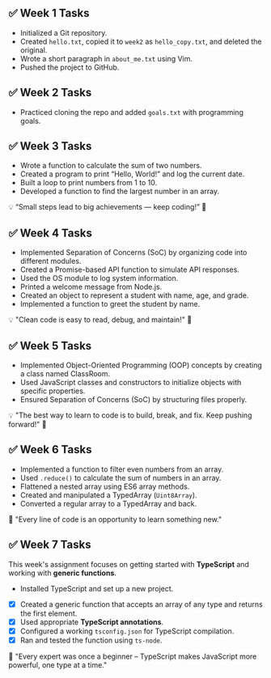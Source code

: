 ## ✅ Week 1 Tasks
- Initialized a Git repository.
- Created `hello.txt`, copied it to `week2` as `hello_copy.txt`, and deleted the original.
- Wrote a short paragraph in `about_me.txt` using Vim.
- Pushed the project to GitHub.

## ✅ Week 2 Tasks 
- Practiced cloning the repo and added `goals.txt` with programming goals.

## ✅ Week 3 Tasks
- Wrote a function to calculate the sum of two numbers.
- Created a program to print “Hello, World!” and log the current date.
- Built a loop to print numbers from 1 to 10.
- Developed a function to find the largest number in an array.

💡 “Small steps lead to big achievements — keep coding!” 🚀

## ✅ Week 4 Tasks
- Implemented Separation of Concerns (SoC) by organizing code into different modules.
- Created a Promise-based API function to simulate API responses.
- Used the OS module to log system information.
- Printed a welcome message from Node.js.
- Created an object to represent a student with name, age, and grade.
- Implemented a function to greet the student by name.

💡 "Clean code is easy to read, debug, and maintain!" 🚀

## ✅ Week 5 Tasks
- Implemented Object-Oriented Programming (OOP) concepts by creating a class named ClassRoom.
- Used JavaScript classes and constructors to initialize objects with specific properties.
- Ensured Separation of Concerns (SoC) by structuring files properly.

💡 "The best way to learn to code is to build, break, and fix. Keep pushing forward!" 🚀

## ✅ Week 6 Tasks
- Implemented a function to filter even numbers from an array.
- Used `.reduce()` to calculate the sum of numbers in an array.
- Flattened a nested array using ES6 array methods.
- Created and manipulated a TypedArray (`Uint8Array`).
- Converted a regular array to a TypedArray and back.

🚀 "Every line of code is an opportunity to learn something new."


## ✅ Week 7 Tasks
This week's assignment focuses on getting started with **TypeScript** and working with **generic functions**.
- Installed TypeScript and set up a new project.
- [x] Created a generic function that accepts an array of any type and returns the first element.
- [x] Used appropriate **TypeScript annotations**.
- [x] Configured a working `tsconfig.json` for TypeScript compilation.
- [x] Ran and tested the function using `ts-node`.

🚀  "Every expert was once a beginner – TypeScript makes JavaScript more powerful, one type at a time."